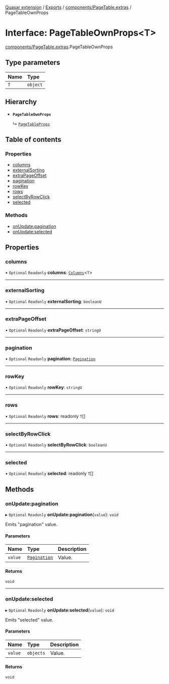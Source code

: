 [Quasar extension](../index.md) / [Exports](../modules.md) / [components/PageTable.extras](../modules/components_PageTable_extras.md) / PageTableOwnProps

# Interface: PageTableOwnProps<T\>

[components/PageTable.extras](../modules/components_PageTable_extras.md).PageTableOwnProps

## Type parameters

| Name | Type |
| :------ | :------ |
| `T` | `object` |

## Hierarchy

- **`PageTableOwnProps`**

  ↳ [`PageTableProps`](components_PageTable_extras.PageTableProps.md)

## Table of contents

### Properties

- [columns](components_PageTable_extras.PageTableOwnProps.md#columns)
- [externalSorting](components_PageTable_extras.PageTableOwnProps.md#externalsorting)
- [extraPageOffset](components_PageTable_extras.PageTableOwnProps.md#extrapageoffset)
- [pagination](components_PageTable_extras.PageTableOwnProps.md#pagination)
- [rowKey](components_PageTable_extras.PageTableOwnProps.md#rowkey)
- [rows](components_PageTable_extras.PageTableOwnProps.md#rows)
- [selectByRowClick](components_PageTable_extras.PageTableOwnProps.md#selectbyrowclick)
- [selected](components_PageTable_extras.PageTableOwnProps.md#selected)

### Methods

- [onUpdate:pagination](components_PageTable_extras.PageTableOwnProps.md#onupdate:pagination)
- [onUpdate:selected](components_PageTable_extras.PageTableOwnProps.md#onupdate:selected)

## Properties

### columns

• `Optional` `Readonly` **columns**: [`Columns`](../modules/components_PageTable_extras.md#columns)<`T`\>

___

### externalSorting

• `Optional` `Readonly` **externalSorting**: `booleanU`

___

### extraPageOffset

• `Optional` `Readonly` **extraPageOffset**: `stringU`

___

### pagination

• `Optional` `Readonly` **pagination**: [`Pagination`](components_PageTable_extras.Pagination.md)

___

### rowKey

• `Optional` `Readonly` **rowKey**: `stringU`

___

### rows

• `Optional` `Readonly` **rows**: readonly `T`[]

___

### selectByRowClick

• `Optional` `Readonly` **selectByRowClick**: `booleanU`

___

### selected

• `Optional` `Readonly` **selected**: readonly `T`[]

## Methods

### onUpdate:pagination

▸ `Optional` `Readonly` **onUpdate:pagination**(`value`): `void`

Emits "pagination" value.

#### Parameters

| Name | Type | Description |
| :------ | :------ | :------ |
| `value` | [`Pagination`](components_PageTable_extras.Pagination.md) | Value. |

#### Returns

`void`

___

### onUpdate:selected

▸ `Optional` `Readonly` **onUpdate:selected**(`value`): `void`

Emits "selected" value.

#### Parameters

| Name | Type | Description |
| :------ | :------ | :------ |
| `value` | `objects` | Value. |

#### Returns

`void`
